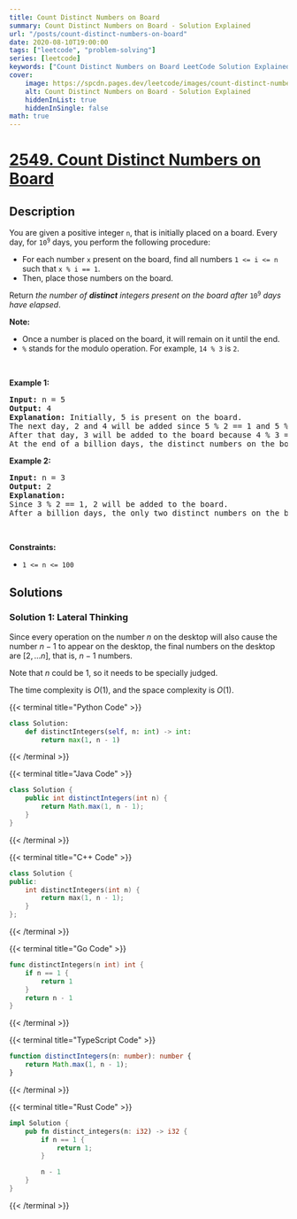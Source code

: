 ```yaml
---
title: Count Distinct Numbers on Board
summary: Count Distinct Numbers on Board - Solution Explained
url: "/posts/count-distinct-numbers-on-board"
date: 2020-08-10T19:00:00
tags: ["leetcode", "problem-solving"]
series: [leetcode]
keywords: ["Count Distinct Numbers on Board LeetCode Solution Explained in all languages", "2549", "leetcode question 2549", "Count Distinct Numbers on Board", "LeetCode", "leetcode solution in Python3 C++ Java Go PHP Ruby Swift TypeScript Rust C# JavaScript C", "GeeksforGeeks", "InterviewBit", "Coding Ninjas", "HackerRank", "HackerEarth", "CodeChef", "TopCoder", "AlgoExpert", "freeCodeCamp", "Codeforces", "GitHub", "AtCoder", "Samir Paul"]
cover:
    image: https://spcdn.pages.dev/leetcode/images/count-distinct-numbers-on-board.webp
    alt: Count Distinct Numbers on Board - Solution Explained
    hiddenInList: true
    hiddenInSingle: false
math: true
---
```



# [2549. Count Distinct Numbers on Board](https://leetcode.com/problems/count-distinct-numbers-on-board)


## Description

<p>You are given a positive integer <code>n</code>, that is initially placed on a board. Every day, for <code>10<sup>9</sup></code> days, you perform the following procedure:</p>

<ul>
	<li>For each number <code>x</code> present on the board, find all numbers <code>1 &lt;= i &lt;= n</code> such that <code>x % i == 1</code>.</li>
	<li>Then, place those numbers on the board.</li>
</ul>

<p>Return<em> the number of <strong>distinct</strong> integers present on the board after</em> <code>10<sup>9</sup></code> <em>days have elapsed</em>.</p>

<p><strong>Note:</strong></p>

<ul>
	<li>Once a number is placed on the board, it will remain on it until the end.</li>
	<li><code>%</code>&nbsp;stands&nbsp;for the modulo operation. For example,&nbsp;<code>14 % 3</code> is <code>2</code>.</li>
</ul>

<p>&nbsp;</p>
<p><strong class="example">Example 1:</strong></p>

<pre>
<strong>Input:</strong> n = 5
<strong>Output:</strong> 4
<strong>Explanation:</strong> Initially, 5 is present on the board. 
The next day, 2 and 4 will be added since 5 % 2 == 1 and 5 % 4 == 1. 
After that day, 3 will be added to the board because 4 % 3 == 1. 
At the end of a billion days, the distinct numbers on the board will be 2, 3, 4, and 5. 
</pre>

<p><strong class="example">Example 2:</strong></p>

<pre>
<strong>Input:</strong> n = 3
<strong>Output:</strong> 2
<strong>Explanation:</strong> 
Since 3 % 2 == 1, 2 will be added to the board. 
After a billion days, the only two distinct numbers on the board are 2 and 3. 
</pre>

<p>&nbsp;</p>
<p><strong>Constraints:</strong></p>

<ul>
	<li><code>1 &lt;= n &lt;= 100</code></li>
</ul>

## Solutions

### Solution 1: Lateral Thinking

Since every operation on the number $n$ on the desktop will also cause the number $n-1$ to appear on the desktop, the final numbers on the desktop are $[2,...n]$, that is, $n-1$ numbers.

Note that $n$ could be $1$, so it needs to be specially judged.

The time complexity is $O(1)$, and the space complexity is $O(1)$.

<!-- tabs:start -->

{{< terminal title="Python Code" >}}
```python
class Solution:
    def distinctIntegers(self, n: int) -> int:
        return max(1, n - 1)
```
{{< /terminal >}}

{{< terminal title="Java Code" >}}
```java
class Solution {
    public int distinctIntegers(int n) {
        return Math.max(1, n - 1);
    }
}
```
{{< /terminal >}}

{{< terminal title="C++ Code" >}}
```cpp
class Solution {
public:
    int distinctIntegers(int n) {
        return max(1, n - 1);
    }
};
```
{{< /terminal >}}

{{< terminal title="Go Code" >}}
```go
func distinctIntegers(n int) int {
	if n == 1 {
		return 1
	}
	return n - 1
}
```
{{< /terminal >}}

{{< terminal title="TypeScript Code" >}}
```ts
function distinctIntegers(n: number): number {
    return Math.max(1, n - 1);
}
```
{{< /terminal >}}

{{< terminal title="Rust Code" >}}
```rust
impl Solution {
    pub fn distinct_integers(n: i32) -> i32 {
        if n == 1 {
            return 1;
        }

        n - 1
    }
}
```
{{< /terminal >}}

<!-- tabs:end -->

<!-- end -->
